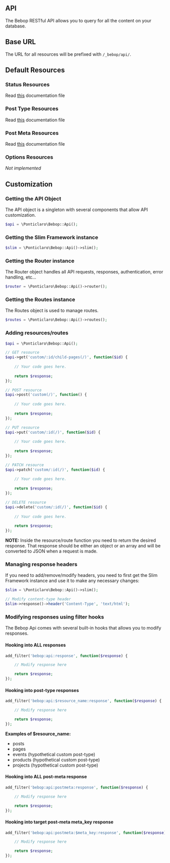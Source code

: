 API
---
The Bebop RESTful API allows you to query for all the content on your database.

## Base URL
The URL for all resources will be prefixed with `/_bebop/api/`.

## Default Resources
### Status Resources
Read [this](API/STATUS_RESOURCES.md) documentation file

### Post Type Resources
Read [this](API/POST_TYPE_RESOURCES.md) documentation file

### Post Meta Resources
Read [this](API/POST_META_RESOURCES.md) documentation file

### Options Resources
*Not implemented*

## Customization

### Getting the API Object
The API object is a singleton with several components that allow API customization.  

```php
$api = \Ponticlaro\Bebop::Api();
```

### Getting the Slim Framework instance

```php
$slim = \Ponticlaro\Bebop::Api()->slim();
```

### Getting the Router instance
The Router object handles all API requests, responses, authentication, error handling, etc...

```php
$router = \Ponticlaro\Bebop::Api()->router();
```

### Getting the Routes instance
The Routes object is used to manage routes.

```php
$routes = \Ponticlaro\Bebop::Api()->routes();
```

### Adding resources/routes
```php
$api = \Ponticlaro\Bebop::Api();

// GET resource
$api->get('custom/:id/child-pages(/)', function($id) {
        
    // Your code goes here.
    
    return $response;
});

// POST resource
$api->post('custom(/)', function() {
        
    // Your code goes here.
    
    return $response;
});

// PUT resource
$api->put('custom/:id(/)', function($id) {
        
    // Your code goes here.
    
    return $response;
});

// PATCH resource
$api->patch('custom/:id(/)', function($id) {
        
    // Your code goes here.
    
    return $response;
});

// DELETE resource
$api->delete('custom/:id(/)', function($id) {
        
    // Your code goes here.
    
    return $response;
});
```

**NOTE:** Inside the resource/route function you need to return the desired response. That response should be either an object or an array and will be converted to JSON when a request is made.

### Managing response headers
If you need to add/remove/modify headers, you need to first get the Slim Framework instance and use it to make any necessary changes:

```php
$slim = \Ponticlaro\Bebop::Api()->slim();

// Modify content-type header
$slim->response()->header('Content-Type', 'text/html');
```

### Modifying responses using filter hooks
The Bebop Api comes with several built-in hooks that allows you to modify responses.

#### Hooking into ALL responses
```php
add_filter('bebop:api:response', function($response) {

    // Modify response here

    return $response;
});
```

#### Hooking into post-type responses
```php
add_filter('bebop:api:$resource_name:response', function($response) {

    // Modify response here

    return $response;
});
```

**Examples of $resource_name:**
- posts
- pages
- events (hypothetical custom post-type)
- products (hypothetical custom post-type)
- projects (hypothetical custom post-type)

#### Hooking into ALL post-meta response
```php
add_filter('bebop:api:postmeta:response', function($response) {

    // Modify response here

    return $response;
});
```

#### Hooking into target post-meta meta_key response
```php
add_filter('bebop:api:postmeta:$meta_key:response', function($response) {

    // Modify response here

    return $response;
});
```